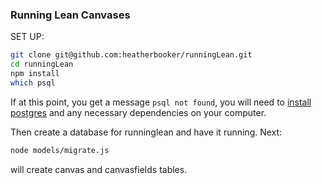 ### Running Lean Canvases

SET UP:

```bash
git clone git@github.com:heatherbooker/runningLean.git
cd runningLean
npm install
which psql
```

If at this point, you get a message `psql not found`, you will need to [install postgres](https://wiki.postgresql.org/wiki/Detailed_installation_guides) and any necessary dependencies on your computer.

Then create a database for runninglean and have it running. Next:

```bash
node models/migrate.js
```

will create canvas and canvasfields tables.
